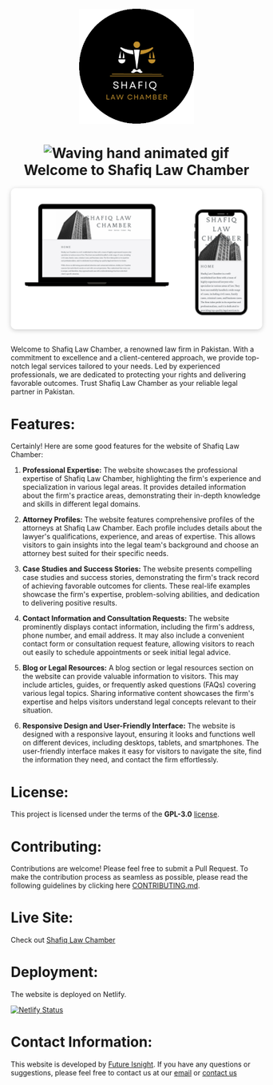 <p align="center">
    <a herf="https://shafiqlawchamber.com/">
    <img src="static/readme/logo-2.png" alt="Future Insight"  width="230px" height="230px">
    </a>
  <br>
</p>

<h1 align="center">
    <img src="https://raw.githubusercontent.com/nixin72/nixin72/master/wave.gif" 
         alt="Waving hand animated gif"
         height="35"
         width="35" />
     Welcome to Shafiq Law Chamber
</h1>

<div style="display: flex; justify-content: center;">
  <div style="justify-content: center; align-items: center; border-radius: 10px; overflow: hidden; box-shadow: 0 2px 10px rgba(0, 0, 0, 0.2);">
    <img src="static/readme/ProjectViewShafiqLaw Chamber-PhotoRoom.png-PhotoRoom.png" alt="Future Insight Preview" style="display: block; max-width: 100%; height: auto; border-radius: 10px;">
  </div>
</div>
<br>

Welcome to Shafiq Law Chamber, a renowned law firm in Pakistan. With a commitment to excellence and a client-centered approach, we provide top-notch legal services tailored to your needs. Led by experienced professionals, we are dedicated to protecting your rights and delivering favorable outcomes. Trust Shafiq Law Chamber as your reliable legal partner in Pakistan.

# Features:
Certainly! Here are some good features for the website of Shafiq Law Chamber:

1. **Professional Expertise:** The website showcases the professional expertise of Shafiq Law Chamber, highlighting the firm's experience and specialization in various legal areas. It provides detailed information about the firm's practice areas, demonstrating their in-depth knowledge and skills in different legal domains.

2. **Attorney Profiles:** The website features comprehensive profiles of the attorneys at Shafiq Law Chamber. Each profile includes details about the lawyer's qualifications, experience, and areas of expertise. This allows visitors to gain insights into the legal team's background and choose an attorney best suited for their specific needs.

3. **Case Studies and Success Stories:** The website presents compelling case studies and success stories, demonstrating the firm's track record of achieving favorable outcomes for clients. These real-life examples showcase the firm's expertise, problem-solving abilities, and dedication to delivering positive results.

4. **Contact Information and Consultation Requests:** The website prominently displays contact information, including the firm's address, phone number, and email address. It may also include a convenient contact form or consultation request feature, allowing visitors to reach out easily to schedule appointments or seek initial legal advice.

5. **Blog or Legal Resources:** A blog section or legal resources section on the website can provide valuable information to visitors. This may include articles, guides, or frequently asked questions (FAQs) covering various legal topics. Sharing informative content showcases the firm's expertise and helps visitors understand legal concepts relevant to their situation.

6. **Responsive Design and User-Friendly Interface:** The website is designed with a responsive layout, ensuring it looks and functions well on different devices, including desktops, tablets, and smartphones. The user-friendly interface makes it easy for visitors to navigate the site, find the information they need, and contact the firm effortlessly.

# License:
This project is licensed under the terms of the **GPL-3.0** [license](/LICENSE).

# Contributing:
Contributions are welcome! Please feel free to submit a Pull Request.
To make the contribution process as seamless as possible, please read the following guidelines by clicking  here [CONTRIBUTING.md](/CONTRIBUTING.md).

# Live Site:
Check out [Shafiq Law Chamber](https://shafiqlawchamber.com/)

# Deployment:
The website is deployed on Netlify. 

[![Netlify Status](https://api.netlify.com/api/v1/badges/0e107b04-2360-4b98-9357-68fbebc76e94/deploy-status)](https://app.netlify.com/sites/shafiq-law-chamber/deploys)

# Contact Information:
This website is developed by [Future Isnight](https://futureinsight.blog/). If you have any questions or suggestions, please feel free to contact us at our [email](mailto:futureinsightblog@gmail.com) or [contact us](https://future-insight.blog/contact/)
